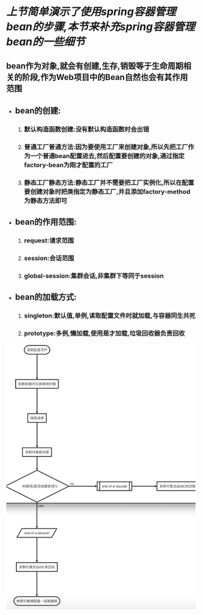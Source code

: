 # *上节简单演示了使用spring容器管理bean的步骤,本节来补充spring容器管理bean的一些细节*

## bean作为对象,就会有创建,生存,销毁等于生命周期相关的阶段,作为Web项目中的Bean自然也会有其作用范围

+ ## bean的创建:

  1. ### 默认构造函数创建:没有默认构造函数时会出错

  2. ### 普通工厂普通方法:因为要使用工厂来创建对象,所以先把工厂作为一个普通bean配置进去,然后配置要创建的对象,通过指定factory-bean为刚才配置的工厂

  3. ### 静态工厂静态方法:静态工厂并不需要把工厂实例化,所以在配置要创建对象时把类指定为静态工厂,并且添加factory-method为静态方法即可

+ ## bean的作用范围:

  1. ### request:请求范围

  2. ### session:会话范围

  3. ### global-session:集群会话,非集群下等同于session

+ ## bean的加载方式:

  1. ### singleton:默认值,单例,读取配置文件时就加载,与容器同生共死

  2. ### prototype:多例,懒加载,使用是才加载,垃圾回收器负责回收

![正事配图](https://raw.githubusercontent.com/undermoonoldman/JavaFamilyBucket/master/Resource/IMG/002.jpg)

